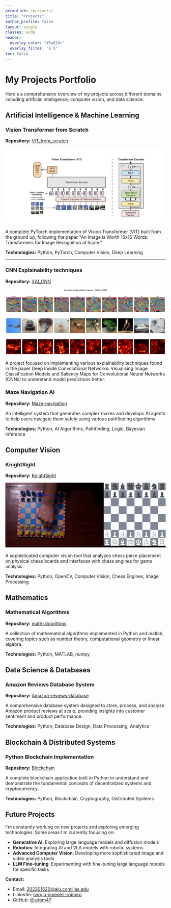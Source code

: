 ```yaml
---
permalink: /projects/
title: "Projects"
author_profile: false
layout: single
classes: wide
header:
  overlay_color: "#5e616c"
  overlay_filter: "0.5"
toc: false
---
```


<style>
/* Style for all images in project sections */
.page__content img {
  max-width: 400px;
  max-height: 300px;
  width: auto;
  height: auto;
  object-fit: contain;
  border-radius: 8px;
  box-shadow: 0 4px 12px rgba(0,0,0,0.15);
  margin: 1rem auto;
  display: block;
  transition: transform 0.3s ease, box-shadow 0.3s ease;
}

/* Hover effect for images */
.page__content img:hover {
  transform: scale(1.02);
  box-shadow: 0 6px 20px rgba(0,0,0,0.2);
}

/* Style for all videos in project sections */
.page__content video {
  max-width: 600px;
  max-height: 400px;
  width: 100%;
  height: auto;
  border-radius: 8px;
  box-shadow: 0 4px 12px rgba(0,0,0,0.15);
  margin: 1rem auto;
  display: block;
  transition: transform 0.3s ease, box-shadow 0.3s ease;
}

/* Hover effect for videos */
.page__content video:hover {
  transform: scale(1.01);
  box-shadow: 0 6px 20px rgba(0,0,0,0.2);
}

/* Style for iframe videos (YouTube, Vimeo, etc.) */
.page__content iframe {
  max-width: 600px;
  width: 100%;
  height: 338px;
  border-radius: 8px;
  box-shadow: 0 4px 12px rgba(0,0,0,0.15);
  margin: 1rem auto;
  display: block;
  border: none;
  transition: transform 0.3s ease, box-shadow 0.3s ease;
}

/* Hover effect for iframe videos */
.page__content iframe:hover {
  transform: scale(1.01);
  box-shadow: 0 6px 20px rgba(0,0,0,0.2);
}

/* Responsive design for mobile */
@media (max-width: 768px) {
  .page__content img {
    max-width: 100%;
    max-height: 250px;
    margin: 0.5rem auto;
  }
  
  .page__content video {
    max-width: 100%;
    max-height: 300px;
    margin: 0.5rem auto;
  }
  
  .page__content iframe {
    max-width: 100%;
    height: 250px;
    margin: 0.5rem auto;
  }
}
</style>

# My Projects Portfolio

Here's a comprehensive overview of my projects across different domains including artificial intelligence, computer vision, and data science.

## Artificial Intelligence & Machine Learning

### Vision Transformer from Scratch
**Repository:** [ViT_from_scratch](https://github.com/sjrom47/ViT_from_scratch)

![Vision Transformer Architecture](/assets/images/projects/vit-architecture.png)

A complete PyTorch implementation of Vision Transformer (ViT) built from the ground up, following the paper "An Image is Worth 16x16 Words: Transformers for Image Recognition at Scale."

**Technologies:** Python, PyTorch, Computer Vision, Deep Learning

---
### CNN Explainability techniques
**Repository:** [XAI_CNN](https://github.com/sjrom47/XAI_CNN)

![Explainability Techniques](/assets/images/projects/xai-cnn.png)

A project focused on implementing various explainability techniques found in the paper Deep Inside Convolutional Networks: Visualising Image Classification Models and Saliency Maps for Convolutional Neural Networks (CNNs) to understand model predictions better.

### Maze Navigation AI
**Repository:** [Maze-navigation](https://github.com/sjrom47/Maze-navigation)

An intelligent system that generates complex mazes and develops AI agents to help users navigate them safely using various pathfinding algorithms.

**Technologies:** Python, AI Algorithms, Pathfinding, Logic, Bayesian Inference

## Computer Vision

### KnightSight
**Repository:** [KnightSight](https://github.com/sjrom47/KnightSight) 

![KnightSight](/assets/images/projects/knightsight.png)

A sophisticated computer vision tool that analyzes chess piece placement on physical chess boards and interfaces with chess engines for game analysis.

**Technologies:** Python, OpenCV, Computer Vision, Chess Engines, Image Processing

## Mathematics
### Mathematical Algorithms
**Repository:** [math-algorithms](https://github.com/sjrom47/math_algorithms)

A collection of mathematical algorithms implemented in Python and matlab, covering topics such as number theory, computational geometry or linear algebra.

**Technologies:** Python, MATLAB, numpy

## Data Science & Databases

### Amazon Reviews Database System
**Repository:** [Amazon-reviews-database](https://github.com/sjrom47/Amazon-reviews-database)

A comprehensive database system designed to store, process, and analyze Amazon product reviews at scale, providing insights into customer sentiment and product performance.

**Technologies:** Python, Database Design, Data Processing, Analytics

## Blockchain & Distributed Systems

### Python Blockchain Implementation
**Repository:** [Blockchain](https://github.com/sjrom47/Blockchain)

A complete blockchain application built in Python to understand and demonstrate the fundamental concepts of decentralized systems and cryptocurrency.

**Technologies:** Python, Blockchain, Cryptography, Distributed Systems

## Future Projects

I'm constantly working on new projects and exploring emerging technologies. Some areas I'm currently focusing on:

- **Generative AI**: Exploring large language models and diffusion models
- **Robotics**: Integrating AI and VLA models with robotic systems
- **Advanced Computer Vision**: Developing more sophisticated image and video analysis tools
- **LLM Fine-tuning**: Experimenting with fine-tuning large language models for specific tasks



**Contact:**
- Email: [202201520@alu.comillas.edu](mailto:202201520@alu.comillas.edu)
- LinkedIn: [sergio-jiménez-romero](https://www.linkedin.com/in/sergio-jiménez-romero/)
- GitHub: [@sjrom47](https://github.com/sjrom47)
